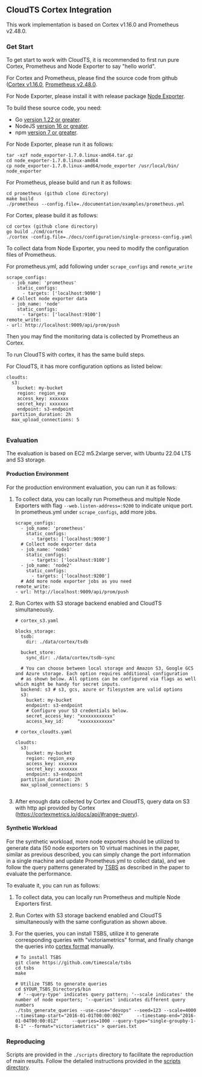 ## CloudTS Cortex Integration

This work implementation is based on Cortex v1.16.0 and Prometheus v2.48.0.



### Get Start

To get start to work with CloudTS, it is recommended to first run pure Cortex, Prometheus and Node Exporter to say "hello world".

For Cortex and Prometheus, please find the source code from github ([Cortex v1.16.0](https://github.com/cortexproject/cortex/tree/v1.16.0), [Prometheus v2.48.0](https://github.com/prometheus/prometheus/tree/v2.48.0).

For Node Exporter, please install it with release package [Node Exporter](https://github.com/prometheus/node_exporter/releases?q=1.7.0&expanded=true).

To build these source code, you need:

- Go [version 1.22 or greater](https://golang.org/doc/install).
- NodeJS [version 16 or greater](https://nodejs.org/).
- npm [version 7 or greater](https://www.npmjs.com/).

For Node Exporter, please run it as follows:

```
tar -xzf node_exporter-1.7.0.linux-amd64.tar.gz
cd node_exporter-1.7.0.linux-amd64
cp node_exporter-1.7.0.linux-amd64/node_exporter /usr/local/bin/
node_exporter
```

For Prometheus, please build and run it as follows:

```
cd prometheus (github clone directory)
make build
./prometheus --config.file=./documentation/examples/prometheus.yml
```

For Cortex, please build it as follows:

```
cd cortex (github clone directory)
go build ./cmd/cortex
./cortex -config.file=./docs/configuration/single-process-config.yaml
```

To collect data from Node Exporter, you need to modify the configuration files of Prometheus.

For prometheus.yml, add following under `scrape_configs` and `remote_write`

```
scrape_configs:
  - job_name: 'prometheus'
    static_configs:
      - targets: ['localhost:9090']
  # Collect node exporter data
  - job_name: 'node'
    static_configs:
      - targets: ['localhost:9100']
remote_write:
- url: http://localhost:9009/api/prom/push
```

Then you may find the monitoring data is collected by Prometheus an Cortex.



To run CloudTS with cortex, it has the same build steps.

For CloudTS, it has more configuration options as listed below:

```
cloudts:
  s3:
    bucket: my-bucket
    region: region_exp
    access_key: xxxxxxx
    secret_key: xxxxxxx
    endpoint: s3-endpoint
  partition_duration: 2h
  max_upload_connections: 5
  
```




### Evaluation

The evaluation is based on EC2 m5.2xlarge server, with Ubuntu 22.04 LTS and S3 storage.



#### Production Environment

For the production environment evaluation, you can run it as follows: 

1. To collect data, you can locally run Prometheus and multiple Node Exporters with flag `--web.listen-address=:9200` to indicate unique port. In prometheus.yml under `scrape_configs`, add more jobs.

   ```
   scrape_configs:
     - job_name: 'prometheus'
       static_configs:
         - targets: ['localhost:9090']
     # Collect node exporter data
     - job_name: 'node1'
       static_configs:
         - targets: ['localhost:9100']
     - job_name: 'node2'
       static_configs:
         - targets: ['localhost:9200']  
     # Add more node exporter jobs as you need
   remote_write:
   - url: http://localhost:9009/api/prom/push
   ```

2. Run Cortex with S3 storage backend enabled and CloudTS simultaneously.

   ```
   # cortex_s3.yaml
   
   blocks_storage:
     tsdb:
       dir: ./data/cortex/tsdb
   
     bucket_store:
       sync_dir: ./data/cortex/tsdb-sync
   
     # You can choose between local storage and Amazon S3, Google GCS and Azure storage. Each option requires additional configuration
     # as shown below. All options can be configured via flags as well which might be handy for secret inputs.
     backend: s3 # s3, gcs, azure or filesystem are valid options
     s3:
       bucket: my-bucket
       endpoint: s3-endpoint
       # Configure your S3 credentials below.
       secret_access_key: "xxxxxxxxxxxx"
       access_key_id:     "xxxxxxxxxxxx"
   ```

   ```
   # cortex_cloudts.yaml
   
   cloudts:
     s3:
       bucket: my-bucket
       region: region_exp
       access_key: xxxxxxx
       secret_key: xxxxxxx
       endpoint: s3-endpoint
     partition_duration: 2h
     max_upload_connections: 5
     
   ```

3. After enough data collected by Cortex and CloudTS, query data on S3 with http api provided by Cortex (https://cortexmetrics.io/docs/api/#range-query).



#### Synthetic Workload

For the synthetic workload, more node exporters should be utilized to generate data (50 node exporters on 10 virtual machines in the paper, similar as previous described, you can simply change the port information in a single machine and update Prometheus.yml to collect data), and we follow the query patterns generated by [TSBS](https://github.com/timescale/tsbs) as described in the paper to evaluate the performance. 

To evaluate it, you can run as follows:

1. To collect data, you can locally run Prometheus and multiple Node Exporters first.

2. Run Cortex with S3 storage backend enabled and CloudTS simultaneously with the same configuration as shown above.

3. For the queries, you can install TSBS, utilize it to generate corresponding queries with "victoriametrics" format, and finally change the queries into [cortex format](https://cortexmetrics.io/docs/api/#range-query) manually.

   ```
   # To install TSBS
   git clone https://github.com/timescale/tsbs
   cd tsbs
   make
   
   # Utilize TSBS to generate queries
   cd $YOUR_TSBS_Directory$/bin
   	# '--query-type' indicates query pattern; '--scale indicates' the number of node exporters; '--queries' indicates different query numbers
   ./tsbs_generate_queries --use-case="devops" --seed=123 --scale=4000     --timestamp-start="2016-01-01T00:00:00Z"     --timestamp-end="2016-01-04T00:00:01Z"     --queries=1000 --query-type="single-groupby-1-8-1" --format="victoriametrics" > queries.txt
   ```

   

### Reproducing

Scripts are provided in the `./scripts` directory to facilitate the reproduction of main results. Follow the detailed instructions provided in the [scripts directory](https://github.com/kaizhang15/cloudts-cortex/blob/main/scripts/README.md).

